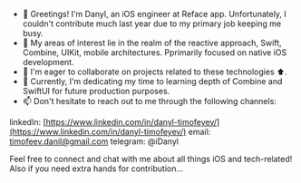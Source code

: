 
- 👋 Greetings! I'm Danyl, an iOS engineer at Reface app. Unfortunately, I couldn't contribute much last year due to my primary job keeping me busy.
- 👀 My areas of interest lie in the realm of the reactive approach, Swift, Combine, UIKit, mobile architectures. Pprimarily focused on native iOS development.
- 💞️ I'm eager to collaborate on projects related to these technologies ⬆️.
- 🌱 Currently, I'm dedicating my time to learning depth of Combine and SwiftUI for future production purposes.
- 📫 Don't hesitate to reach out to me through the following channels:

linkedIn: [https://www.linkedin.com/in/danyl-timofeyev/](https://www.linkedin.com/in/danyl-timofeyev/)
email: timofeev.danil@gmail.com
telegram: @iDanyl

Feel free to connect and chat with me about all things iOS and tech-related! Also if you need extra hands for contribution...

<!---
redmilk/redmilk is a ✨ special ✨ repository because its `README.md` (this file) appears on your GitHub profile.
You can click the Preview link to take a look at your changes.
--->
